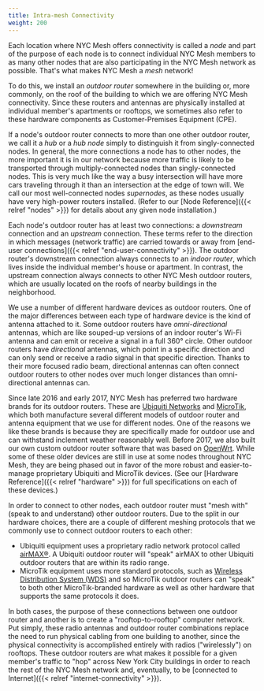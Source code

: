 ```yaml
---
title: Intra-mesh Connectivity
weight: 200
---
```


Each location where NYC Mesh offers connectivity is called a *node* and part of the purpose of each node is to connect individual NYC Mesh members to as many other nodes that are also participating in the NYC Mesh network as possible. That's what makes NYC Mesh a *mesh* network!

To do this, we install an *outdoor router* somewhere in the building or, more commonly, on the roof of the building to which we are offering NYC Mesh connectivity. Since these routers and antennas are physically installed at individual member's apartments or rooftops, we sometimes also refer to these hardware components as Customer-Premises Equipment (CPE).

If a node's outdoor router connects to more than one other outdoor router, we call it a *hub* or a *hub node* simply to distinguish it from singly-connected nodes. In general, the more connections a node has to other nodes, the more important it is in our network because more traffic is likely to be transported through multiply-connected nodes than singly-connected nodes. This is very much like the way a busy intersection will have more cars traveling through it than an intersection at the edge of town will. We call our most well-connected nodes *supernodes*, as these nodes usually have very high-power routers installed. (Refer to our [Node Reference]({{< relref "nodes" >}}) for details about any given node installation.)

Each node's outdoor router has at least two connections: a *downstream* connection and an *upstream* connection. These terms refer to the direction in which messages (network traffic) are carried towards or away from [end-user connections]({{< relref "end-user-connectivity" >}}). The outdoor router's downstream connection always connects to an *indoor router*, which lives inside the individual member's house or apartment. In contrast, the upstream connection always connects to other NYC Mesh outdoor routers, which are usually located on the roofs of nearby buildings in the neighborhood.

We use a number of different hardware devices as outdoor routers. One of the major differences between each type of hardware device is the kind of antenna attached to it. Some outdoor routers have *omni-directional* antennas, which are like souped-up versions of an indoor router's Wi-Fi antenna and can emit or receive a signal in a full 360&deg; circle. Other outdoor routers have *directional* antennas, which point in a specific direction and can only send or receive a radio signal in that specific direction. Thanks to their more focused radio beam, directional antennas can often connect outdoor routers to other nodes over much longer distances than omni-directional antennas can.

Since late 2016 and early 2017, NYC Mesh has preferred two hardware brands for its outdoor routers. These are [Ubiquiti Networks](https://www.ui.com/) and [MicroTik](https://mikrotik.com/), which both manufacture several different models of outdoor router and antenna equipment that we use for different nodes. One of the reasons we like these brands is because they are specifically made for outdoor use and can withstand inclement weather reasonably well. Before 2017, we also built our own custom outdoor router software that was based on [OpenWrt](https://openwrt.org/). While some of these older devices are still in use at some nodes throughout NYC Mesh, they are being phased out in favor of the more robust and easier-to-manage proprietary Ubiquiti and MicroTik devices. (See our [Hardware Reference]({{< relref "hardware" >}}) for full specifications on each of these devices.)

In order to connect to other nodes, each outdoor router must "mesh with" (speak to and understand) other outdoor routers. Due to the split in our hardware choices, there are a couple of different meshing protocols that we commonly use to connect outdoor routers to each other:

* Ubiquiti equipment uses a proprietary radio network protocol called [airMAX®](https://airmax.ui.com/). A Ubiquiti outdoor router will "speak" airMAX to other Ubiquiti outdoor routers that are within its radio range.
* MicroTik equipment uses more standard protocols, such as [Wireless Distribution System (WDS)](https://en.wikipedia.org/wiki/Wireless_distribution_system) and so MicroTik outdoor routers can "speak" to both other MicroTik-branded hardware as well as other hardware that supports the same protocols it does.

In both cases, the purpose of these connections between one outdoor router and another is to create a "rooftop-to-rooftop" computer network. Put simply, these radio antennas and outdoor router combinations replace the need to run physical cabling from one building to another, since the physical connectivity is accomplished entirely with radios ("wirelessly") on rooftops. These outdoor routers are what makes it possible for a given member's traffic to "hop" across New York City buildings in order to reach the rest of the NYC Mesh network and, eventually, to be [connected to Internet]({{< relref "internet-connectivity" >}}).
